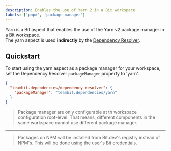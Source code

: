 ```yaml
---
description: Enables the use of Yarn 2 in a Bit workspace
labels: ['pnpm', 'package manager']
---
```


Yarn is a Bit aspect that enables the use of the Yarn v2 package manager in a Bit workspace.  
The yarn aspect is used **indirectly** by the [Dependency Resolver](https://bit.dev/dependencies/pnpm).

## Quickstart

To start using the yarn aspect as a package manager for your workspace, set the Dependency Resolver `packageManager` property to 'yarn'.

```json
{
  "teambit.dependencies/dependency-resolver": {
    "packageManager": "teambit.dependencies/yarn"
  }
}
```

> Package manager are only configurable at th workspace configuration root-level.
> That means, different components in the same workspace cannot use different package manager.

---

> Packages on NPM will be installed from Bit.dev's registry instead of NPM's. This will be done using the user's Bit credentials.
